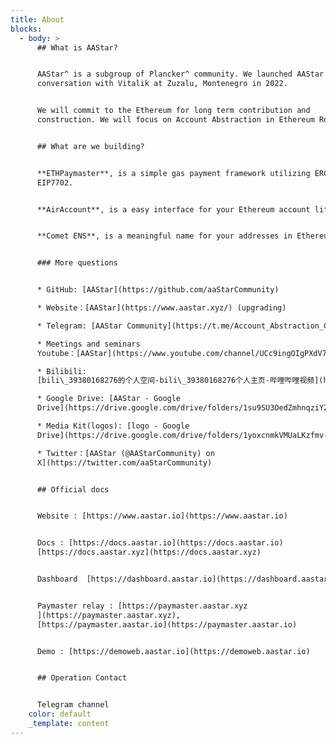 ```yaml
---
title: About
blocks:
  - body: >
      ## What is AAStar?


      AAStar^ is a subgroup of Plancker^ community. We launched AAStar after a
      conversation with Vitalik at Zuzalu, Montenegro in 2022.


      We will commit to the Ethereum for long term contribution and
      construction. We will focus on Account Abstraction in Ethereum Roadmap.


      ## What are we building?


      **ETHPaymaster**, is a simple gas payment framework utilizing ERC4337 and
      EIP7702.


      **AirAccount**, is a easy interface for your Ethereum account life cycle.


      **Comet ENS**, is a meaningful name for your addresses in Ethereum.


      ### More questions


      * GitHub: [AAStar](https://github.com/aaStarCommunity)

      * Website：[AAStar](https://www.aastar.xyz/) (upgrading)

      * Telegram: [AAStar Community](https://t.me/Account_Abstraction_Community)

      * Meetings and seminars
      Youtube：[AAStar](https://www.youtube.com/channel/UCc9ingOIgPXdV7UyCMEsoEg)

      * Bilibili:
      [bili\_39380168276的个人空间-bili\_39380168276个人主页-哔哩哔哩视频](https://space.bilibili.com/3546672630074343/)

      * Google Drive: [AAStar - Google
      Drive](https://drive.google.com/drive/folders/1su9SU3OedZmhnqziYZK8o7e_Cyr7MCBt?usp=sharing)

      * Media Kit(logos): [logo - Google
      Drive](https://drive.google.com/drive/folders/1yoxcnmkVMUaLKzfmv-YRv_QucEu7Dh9X?usp=sharing)

      * Twitter：[AAStar (@AAStarCommunity) on
      X](https://twitter.com/aaStarCommunity)


      ## Official docs


      Website : [https://www.aastar.io](https://www.aastar.io)


      Docs : [https://docs.aastar.io](https://docs.aastar.io)  
      [https://docs.aastar.xyz](https://docs.aastar.xyz)


      Dashboard  [https://dashboard.aastar.io](https://dashboard.aastar.io)


      Paymaster relay : [https://paymaster.aastar.xyz
      ](https://paymaster.aastar.xyz),
      [https://paymaster.aastar.io](https://paymaster.aastar.io)


      Demo : [https://demoweb.aastar.io](https://demoweb.aastar.io)


      ## Operation Contact


      Telegram channel 
    color: default
    _template: content
---
```


